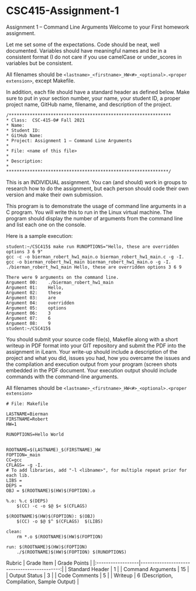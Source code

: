 # CSC415-Assignment-1
Assignment 1 – Command Line Arguments
Welcome to your First homework assignment.  

Let me set some of the expectations.  Code should be neat, well documented.  Variables should have meaningful names and be in a consistent format (I do not care if you use camelCase or under_scores in variables but be consistent.  

All filenames should be `<lastname>_<firstname>_HW<#>_<optional>.<proper extension>`, except Makefile.

In addition, each file should have a standard header as defined below.  Make sure to put in your section number, your name, your student ID, a proper project name, GitHub name, filename, and description of the project.

```
/**************************************************************
* Class:  CSC-415-0# Fall 2021
* Name:
* Student ID:
* GitHub Name:
* Project: Assignment 1 – Command Line Arguments
*
* File: <name of this file>
*
* Description:
*
**************************************************************/
```
This is an INDIVIDUAL assignment.  You can (and should) work in groups to research how to do the assignment, but each person should code their own version and make their own submission.

This program is to demonstrate the usage of command line arguments in a C program.  You will write this to run in the Linux virtual machine.  The program should display the number of arguments from the command line and list each one on the console. 

Here is a sample execution:
 
```
student:~/CSC415$ make run RUNOPTIONS="Hello, these are overridden options 3 6 9"
gcc -c -o bierman_robert_hw1_main.o bierman_robert_hw1_main.c -g -I. 
gcc -o bierman_robert_hw1_main bierman_robert_hw1_main.o -g -I.  
./bierman_robert_hw1_main Hello, these are overridden options 3 6 9

There were 9 arguments on the command line.
Argument 00: 	./bierman_robert_hw1_main
Argument 01: 	Hello,
Argument 02: 	these
Argument 03: 	are
Argument 04: 	overridden
Argument 05: 	options
Argument 06: 	3
Argument 07: 	6
Argument 08: 	9
student:~/CSC415$
```

You should submit your source code file(s), Makefile along with a short writeup in PDF format into your GIT repository and submit the PDF into the assignment in iLearn.  Your write-up should include a description of the project and what you did, issues you had, how you overcame the issues and the compilation and execution output from your program (screen shots embedded in the PDF document. Your execution output should include commands with the command-line arguments.  

All filenames should be `<lastname>_<firstname>_HW<#>_<optional>.<proper extension>`

```
# File: Makefile

LASTNAME=Bierman
FIRSTNAME=Robert
HW=1

RUNOPTIONS=Hello World


ROOTNAME=$(LASTNAME)_$(FIRSTNAME)_HW
FOPTION=_main
CC=gcc
CFLAGS= -g -I.
# To add libraries, add "-l <libname>", for multiple repeat prior for each lib.
LIBS =
DEPS = 
OBJ = $(ROOTNAME)$(HW)$(FOPTION).o

%.o: %.c $(DEPS)
	$(CC) -c -o $@ $< $(CFLAGS)

$(ROOTNAME)$(HW)$(FOPTION): $(OBJ)
	$(CC) -o $@ $^ $(CFLAGS)  $(LIBS)

clean:
	rm *.o $(ROOTNAME)$(HW)$(FOPTION)

run: $(ROOTNAME)$(HW)$(FOPTION)
	./$(ROOTNAME)$(HW)$(FOPTION) $(RUNOPTIONS)
```

Rubric
| Grade Item        | Grade Points                                |
|:------------------|--------------------------------------------:|
| Standard Header   | 1                                           |
| Command Arguments | 15                                          |
| Output Status     | 3                                           |
| Code Comments     | 5                                           |
| Writeup           | 6 (Description, Compilation, Sample Output) |
